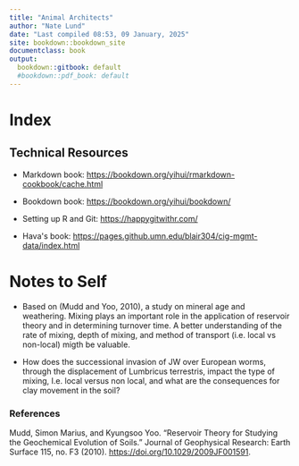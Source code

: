 ```yaml
---
title: "Animal Architects"
author: "Nate Lund"
date: "Last compiled 08:53, 09 January, 2025"
site: bookdown::bookdown_site
documentclass: book
output:
  bookdown::gitbook: default
  #bookdown::pdf_book: default
---
```


# Index

## Technical Resources

-   Markdown book: <https://bookdown.org/yihui/rmarkdown-cookbook/cache.html>

-   Bookdown book: <https://bookdown.org/yihui/bookdown/>

-   Setting up R and Git: <https://happygitwithr.com/>

-   Hava's book: <https://pages.github.umn.edu/blair304/cig-mgmt-data/index.html>

# Notes to Self

-   Based on (Mudd and Yoo, 2010), a study on mineral age and weathering. Mixing plays an important role in the application of reservoir theory and in determining turnover time. A better understanding of the rate of mixing, depth of mixing, and method of transport (i.e. local vs non-local) migth be valuable.

-   How does the successional invasion of JW over European worms, through the displacement of Lumbricus terrestris, impact the type of mixing, I.e. local versus non local, and what are the consequences for clay movement in the soil?

### References

Mudd, Simon Marius, and Kyungsoo Yoo. “Reservoir Theory for Studying the Geochemical Evolution of Soils.” Journal of Geophysical Research: Earth Surface 115, no. F3 (2010). <https://doi.org/10.1029/2009JF001591>.
